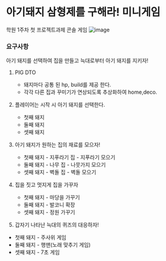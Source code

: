 # 아기돼지 삼형제를 구해라! 미니게임 
학원 1주차 첫 프로젝트과제 콘솔 게임
![image](https://user-images.githubusercontent.com/120998460/219313471-fc771397-c776-4f21-adbf-60ad90d7899b.png)

### 요구사항

아기 돼지를 선택하여 집을 만들고 늑대로부터 아기 돼지를 지키자!

1. PIG DTO
    - 돼지마다 공통 된 hp, build를 제공 한다.
    - 각각 다른 집과 꾸미기가 연상되도록 추상화하여 home,deco.

1. 플레이어는 시작 시 아기 돼지를 선택한다.
    - 첫째 돼지
    - 둘째 돼지
    - 셋째 돼지

1. 아기 돼지가 원하는 집의 재료를 모으자!
    - 첫째 돼지 - 지푸라기 집 - 지푸라기 모으기
    - 둘째 돼지 - 나무 집 - 나뭇가지 모으기
    - 셋째 돼지 - 벽돌 집 - 벽돌 모으기

1. 집을 짓고 멋지게 집을 가꾸자
    - 첫째 돼지 - 마당을 가꾸기
    - 둘째 돼지 - 발코니 확장
    - 셋째 돼지 - 정원 가꾸기

 5. 갑자기 나타난 늑대의 퀴즈의 대응하자!

- 첫째 돼지 - 주사위 게임
- 둘째 돼지 - 행맨(노래 맞추기 게임)
- 셋째 돼지 - 7초 게임
